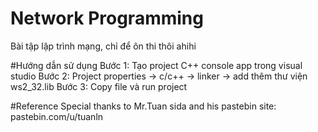 # Network Programming
Bài tập lập trình mạng, chỉ để ôn thi thôi ahihi

#Hướng dẫn sử dụng
Bước 1: Tạo project C++ console app trong visual studio 
Bước 2: Project properties -> c/c++ -> linker -> add thêm thư viện ws2_32.lib
Bước 3: Copy file và run project

#Reference
Special thanks to Mr.Tuan sida and his pastebin site: pastebin.com/u/tuanln
